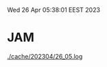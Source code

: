 Wed 26 Apr 05:38:01 EEST 2023
# JAM
<a href='./cache/202304/26_05.log'>./cache/202304/26_05.log</a>
